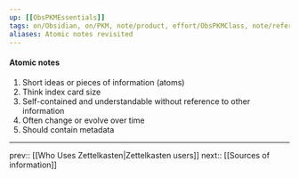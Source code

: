 ```yaml
---
up: [[ObsPKMEssentials]]
tags: on/Obsidian, on/PKM, note/product, effort/ObsPKMClass, note/reference
aliases: Atomic notes revisited
---
```

#### Atomic notes

1. Short ideas or pieces of information (atoms) 
2. Think index card size
3. Self-contained and understandable without reference to other information 
4. Often change or evolve over time
5. Should contain metadata

---
prev:: [[Who Uses Zettelkasten|Zettelkasten users]]
next:: [[Sources of information]]


